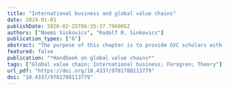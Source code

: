 ```yaml
---
title: "International business and global value chains"
date: 2019-01-01
publishDate: 2020-02-25T06:35:37.796005Z
authors: ["Noemi Sinkovics", "Rudolf R. Sinkovics"]
publication_types: ["6"]
abstract: "The purpose of this chapter is to provide GVC scholars with an overview of the six main re-search paradigms on the study of the multinational enterprise within international business research. The chapter furthermore offers a number of suggestions on how each theoretical perspective can benefit the GVC research agenda. "
featured: false
publication: "*Handbook on global value chains*"
tags: ["Global value chain; International business; Forsgren; Theory"]
url_pdf: "https://doi.org/10.4337/9781788113779"
doi: "10.4337/9781788113779"
---
```


